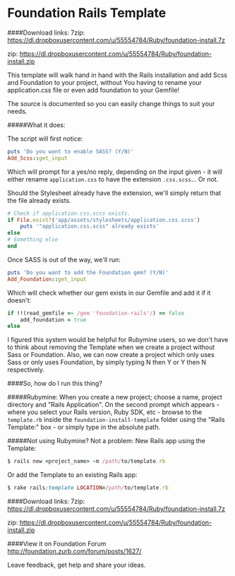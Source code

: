 Foundation Rails Template
=========================

####Download links:
7zip: https://dl.dropboxusercontent.com/u/55554784/Ruby/foundation-install.7z

zip: https://dl.dropboxusercontent.com/u/55554784/Ruby/foundation-install.zip

This template will walk hand in hand with the Rails installation and add Scss and Foundation to your project, without You having to rename your application.css file or even add foundation to your Gemfile!

The source is documented so you can easily change things to suit your needs.

#####What it does:

The script will first notice:
``` ruby
puts 'Do you want to enable SASS? (Y/N)'
Add_Scss::get_input
```
Which will prompt for a yes/no reply, depending on the input given - it will either rename `application.css` to have the extension `.css.scss`... Or not.

Should the Stylesheet already have the extension, we'll simply return that the file already exists.
``` ruby
# Check if application.css.scss exists.
if File.exist?('app/assets/stylesheets/application.css.scss')
	puts '"application.css.scss" already exists'
else
# Something else
end
```

Once SASS is out of the way, we'll run:
``` ruby
puts 'Do you want to add the Foundation gem? (Y/N)'
Add_Foundation::get_input
```
Which will check whether our gem exists in our Gemfile and add it if it doesn't:
``` ruby
if !!(read_gemfile =~ /gem 'foundation-rails'/) == false
	add_foundation = true
else
```

I figured this system would be helpful for Rubymine users, so we don't have to think about removing the Template when we create a project without Sass or Foundation.
Also, we can now create a project which only uses Sass or only uses Foundation, by simply typing N then Y or Y then N respectively.


####So, how do I run this thing?

#####Rubymine:
When you create a new project; choose a name, project directory and "Rails Application".
On the second prompt which appears - where you select your Rails version, Ruby SDK, etc - browse to the `template.rb` inside the `foundation-install-template` folder using the "Rails Template:" box - or simply type in the absolute path.


#####Not using Rubymine? Not a problem:
New Rails app using the Template:
``` ruby
$ rails new <project_name> -m /path/to/template.rb
```

Or add the Template to an existing Rails app:
``` ruby
$ rake rails:template LOCATION=/path/to/template.rb
```

####Download links:
7zip: https://dl.dropboxusercontent.com/u/55554784/Ruby/foundation-install.7z

zip: https://dl.dropboxusercontent.com/u/55554784/Ruby/foundation-install.zip




####View it on Foundation Forum
http://foundation.zurb.com/forum/posts/1627/

Leave feedback, get help and share your ideas.
